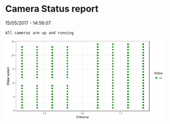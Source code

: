Camera Status report
================
15/05/2017 - 14:56:07

    All cameras are up and running

![](camreport_files/figure-markdown_github/unnamed-chunk-2-1.png)
